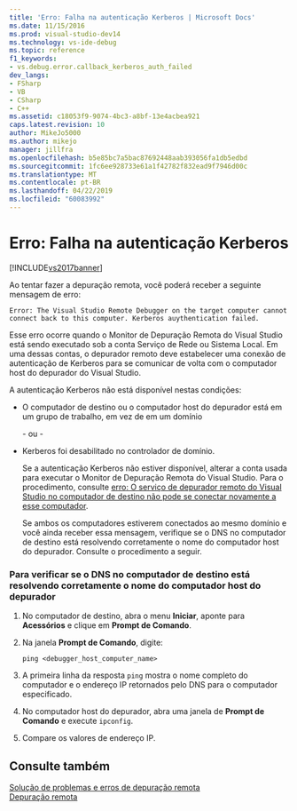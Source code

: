 ```yaml
---
title: 'Erro: Falha na autenticação Kerberos | Microsoft Docs'
ms.date: 11/15/2016
ms.prod: visual-studio-dev14
ms.technology: vs-ide-debug
ms.topic: reference
f1_keywords:
- vs.debug.error.callback_kerberos_auth_failed
dev_langs:
- FSharp
- VB
- CSharp
- C++
ms.assetid: c18053f9-9074-4bc3-a8bf-13e4acbea921
caps.latest.revision: 10
author: MikeJo5000
ms.author: mikejo
manager: jillfra
ms.openlocfilehash: b5e85bc7a5bac87692448aab393056fa1db5edbd
ms.sourcegitcommit: 1fc6ee928733e61a1f42782f832ead9f7946d00c
ms.translationtype: MT
ms.contentlocale: pt-BR
ms.lasthandoff: 04/22/2019
ms.locfileid: "60083992"
---
```

# <a name="error-kerberos-authentication-failed"></a>Erro: Falha na autenticação Kerberos
[!INCLUDE[vs2017banner](../includes/vs2017banner.md)]

Ao tentar fazer a depuração remota, você poderá receber a seguinte mensagem de erro:  
  
```  
Error: The Visual Studio Remote Debugger on the target computer cannot connect back to this computer. Kerberos auythentication failed.  
```  
  
 Esse erro ocorre quando o Monitor de Depuração Remota do Visual Studio está sendo executado sob a conta Serviço de Rede ou Sistema Local. Em uma dessas contas, o depurador remoto deve estabelecer uma conexão de autenticação de Kerberos para se comunicar de volta com o computador host do depurador do Visual Studio.  
  
 A autenticação Kerberos não está disponível nestas condições:  
  
- O computador de destino ou o computador host do depurador está em um grupo de trabalho, em vez de em um domínio  
  
   \- ou -  
  
- Kerberos foi desabilitado no controlador de domínio.  
  
  Se a autenticação Kerberos não estiver disponível, alterar a conta usada para executar o Monitor de Depuração Remota do Visual Studio. Para o procedimento, consulte [erro: O serviço de depurador remoto do Visual Studio no computador de destino não pode se conectar novamente a esse computador](../debugger/error-the-visual-studio-remote-debugger-service-on-the-target-computer-cannot-connect-back-to-this-computer.md).  
  
  Se ambos os computadores estiverem conectados ao mesmo domínio e você ainda receber essa mensagem, verifique se o DNS no computador de destino está resolvendo corretamente o nome do computador host do depurador. Consulte o procedimento a seguir.  
  
### <a name="to-verify-that-dns-on-the-target-computer-is-correctly-resolving-the-debugger-host-computer-name"></a>Para verificar se o DNS no computador de destino está resolvendo corretamente o nome do computador host do depurador  
  
1. No computador de destino, abra o menu **Iniciar**, aponte para **Acessórios** e clique em **Prompt de Comando**.  
  
2. Na janela **Prompt de Comando**, digite:  
  
    ```  
    ping <debugger_host_computer_name>  
    ```  
  
3. A primeira linha da resposta `ping` mostra o nome completo do computador e o endereço IP retornados pelo DNS para o computador especificado.  
  
4. No computador host do depurador, abra uma janela de **Prompt de Comando** e execute `ipconfig`.  
  
5. Compare os valores de endereço IP.  
  
## <a name="see-also"></a>Consulte também  
 [Solução de problemas e erros de depuração remota](../debugger/remote-debugging-errors-and-troubleshooting.md)   
 [Depuração remota](../debugger/remote-debugging.md)
